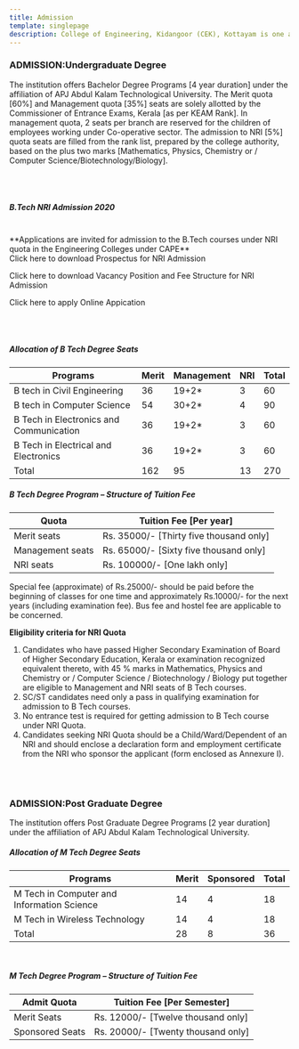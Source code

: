 ```yaml
---
title: Admission
template: singlepage
description: College of Engineering, Kidangoor (CEK), Kottayam is one among the premier institutions in the state. The college is governed by the Co-operative Academy of Professional Education established by the Government of Kerala. The admissions are based on the rank obtained by the students in the State Entrance examinations and functioning of the college is according to the rules and regulations formulated by the Government of Kerala.
---
```


<h3>ADMISSION:Undergraduate Degree</h3>

The institution offers Bachelor Degree Programs [4 year duration] under the affiliation of APJ Abdul Kalam Technological University. The Merit quota [60%] and Management quota [35%] seats are solely allotted by the Commissioner of Entrance Exams, Kerala [as per KEAM Rank]. In management quota, 2 seats per branch are reserved for the children of employees working under Co-operative sector. The admission to NRI [5%] quota seats are filled from the rank list, prepared by the college authority, based on the plus two marks [Mathematics, Physics, Chemistry or / Computer Science/Biotechnology/Biology].

<br>
<br>
<h5>B.Tech NRI Admission 2020 </h5>
<br>
**Applications are invited for admission to the B.Tech courses under NRI quota in the Engineering Colleges under CAPE**

 <br>
 Click here to download Prospectus for NRI Admission
 <br>
 
 Click here to download Vacancy Position and Fee Structure for NRI Admission
 <br>
 
 Click here to apply Online Appication
 
<br>
<br>
<h5>Allocation of B Tech Degree Seats</h5>

| Programs | Merit | Management | NRI | Total |
|-----------------------------------------|-------|------------|-----|-------|
| B tech in Civil Engineering | 36 | 19+2* | 3 | 60 |
| B tech in Computer Science | 54 | 30+2* | 4 | 90 |
| B Tech in Electronics and Communication | 36 | 19+2* | 3 | 60 |
| B Tech in Electrical and Electronics | 36 | 19+2* | 3 | 60 |
| Total | 162 | 95 | 13 | 270 |

<h5>B Tech Degree Program – Structure of Tuition Fee</h5>

| Quota | Tuition Fee [Per year] |
|------------------|-----------------------------------------|
| Merit seats | Rs. 35000/- [Thirty five thousand only] |
| Management seats | Rs. 65000/- [Sixty five thousand only] |
| NRI seats | Rs. 100000/- [One lakh only] |

 Special fee (approximate) of Rs.25000/- should be paid before the beginning of classes for one time and approximately Rs.10000/- for the next years (including examination fee). Bus fee and hostel fee are applicable to be concerned.

 **Eligibility criteria for NRI Quota**

 <ol>
  <li>Candidates who have passed Higher Secondary Examination of Board of Higher Secondary Education, Kerala or examination recognized equivalent thereto, with 45 % marks in Mathematics, Physics and Chemistry or / Computer Science / Biotechnology / Biology put together are eligible to Management and NRI seats of B Tech courses.</li>
  <li>SC/ST candidates need only a pass in qualifying examination for admission to B Tech courses.</li>
  <li>No entrance test is required for getting admission to B Tech course under NRI Quota.</li>
  <li>Candidates seeking NRI Quota should be a Child/Ward/Dependent of an NRI and should enclose a declaration form and employment certificate from the NRI who sponsor the applicant (form enclosed as Annexure I).</li>
</ol>

<br>
<br>

<h3>ADMISSION:Post Graduate Degree</h3>

The institution offers Post Graduate Degree Programs [2 year duration] under the affiliation of APJ Abdul Kalam Technological University.

<h5>Allocation of M Tech Degree Seats</h5>

| Programs | Merit | Sponsored | Total |
|--------------------------------------------|-------|-----------|-------|
| M Tech in Computer and Information Science | 14 | 4 | 18 |
| M Tech in Wireless Technology | 14 | 4 | 18 |
| Total | 28 | 8 | 36 |

<br>

<h5>M Tech Degree Program – Structure of Tuition Fee</h5>



| Admit Quota | Tuition Fee [Per Semester] |
|-----------------|------------------------------------|
| Merit Seats | Rs. 12000/- [Twelve thousand only] |
| Sponsored Seats | Rs. 20000/- [Twenty thousand only] |
